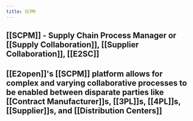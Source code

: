 ```yaml
---
title: SCPM
---
```


## [[SCPM]] - Supply Chain Process Manager or [[Supply Collaboration]], [[Supplier Collaboration]], [[E2SC]]
## [[E2open]]'s [[SCPM]] platform allows for complex and varying collaborative processes to be enabled between disparate parties like [[Contract Manufacturer]]s, [[3PL]]s, [[4PL]]s, [[Supplier]]s, and [[Distribution Centers]]
##
